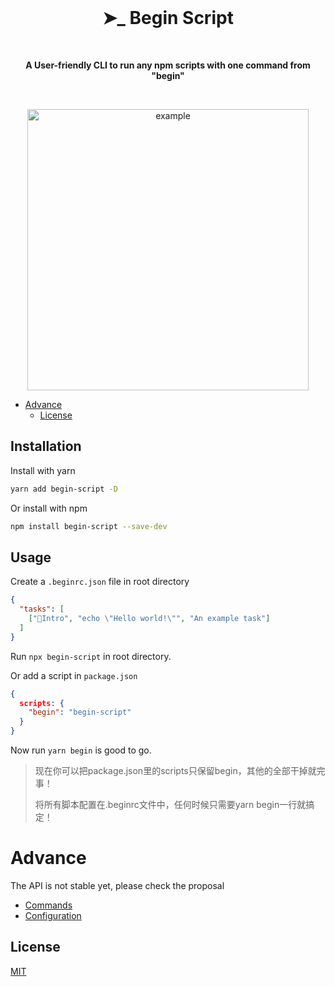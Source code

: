 <br />
<h1 align="center">➤_ Begin Script</h1>

<br>
<p align="center"><strong>A User-friendly CLI to run any npm scripts with one command from "begin"</strong></p>
<br>

<p align="center">
  <img src="https://github.com/iamyoki/begin-script/raw/main/example.jpg" alt="example" width="450px" />
</p>

- [Advance](#advance)
  - [License](#license)

## Installation

Install with yarn

```bash
yarn add begin-script -D
```

Or install with npm

```bash
npm install begin-script --save-dev
```

## Usage

Create a `.beginrc.json` file in root directory

```json
{
  "tasks": [
    ["🎉Intro", "echo \"Hello world!\"", "An example task"]
  ]
}
```

Run `npx begin-script` in root directory.

Or add a script in `package.json`

```json
{
  scripts: {
    "begin": "begin-script"
  }
}
```

Now run `yarn begin` is good to go.

> 现在你可以把package.json里的scripts只保留begin，其他的全部干掉就完事！
>
> 将所有脚本配置在.beginrc文件中，任何时候只需要yarn begin一行就搞定！

# Advance

The API is not stable yet, please check the proposal

- [Commands](./proposal/commands.md)
- [Configuration](./proposal/config.md)

## License

[MIT](https://choosealicense.com/licenses/mit/)
